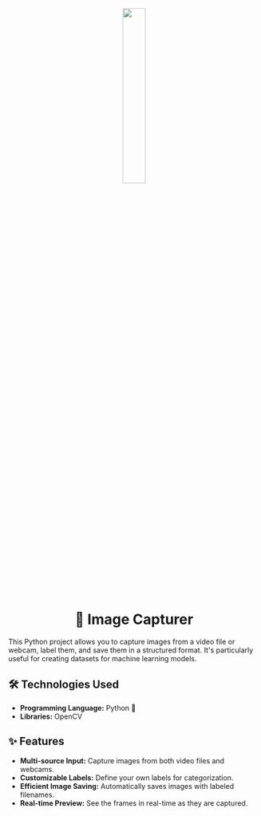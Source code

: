 <div align='center'><img style="width:30%" src='https://github.com/user-attachments/assets/5dbb248d-511e-4ee2-b547-2d225a88cefe'/></div>
<div align='center'> <h1>📸 Image Capturer </h1> </div>

This Python project allows you to capture images from a video file or webcam, label them, and save them in a structured format. It's particularly useful for creating datasets for machine learning models. 

## 🛠 Technologies Used

- **Programming Language:** Python 🐍
- **Libraries:** OpenCV


## ✨ Features

- **Multi-source Input:** Capture images from both video files and webcams.
- **Customizable Labels:** Define your own labels for categorization.
- **Efficient Image Saving:** Automatically saves images with labeled filenames.
- **Real-time Preview:** See the frames in real-time as they are captured.
